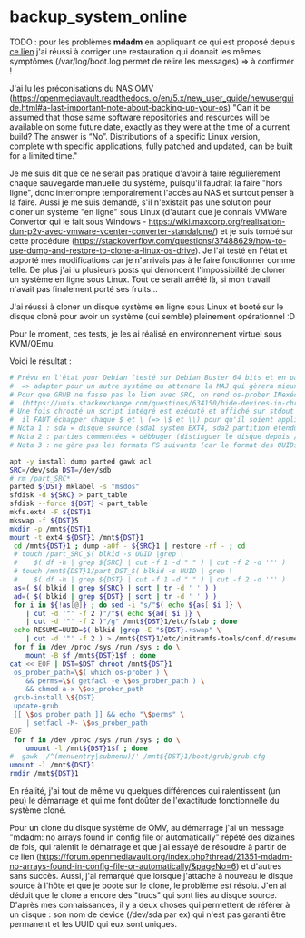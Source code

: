 # backup_system_online

TODO : pour les problèmes **mdadm** en appliquant ce qui est proposé depuis [ce lien](https://forum.openmediavault.org/index.php?thread/21351-mdadm-no-arrays-found-in-config-file-or-automatically/&postID=272879#post272879) j'ai réussi à corriger une restauration qui donnait les mêmes symptômes (/var/log/boot.log permet de relire les messages) => à confirmer !

J'ai lu les préconisations du NAS OMV (https://openmediavault.readthedocs.io/en/5.x/new_user_guide/newuserguide.html#a-last-important-note-about-backing-up-your-os)
"Can it be assumed that those same software repositories and resources will be available on some future date, exactly as they were at the time of a current build? The answer is “No”. Distributions of a specific Linux version, complete with specific applications, fully patched and updated, can be built for a limited time."

Je me suis dit que ce ne serait pas pratique d'avoir à faire régulièrement chaque sauvegarde manuelle du système, puisqu'il faudrait la faire "hors ligne", donc interrompre temporairement l'accès au NAS et surtout penser à la faire. Aussi je me suis demandé, s'il n'existait pas une solution pour cloner un système "en ligne" sous Linux (d'autant que je connais VMWare Convertor qui le fait sous Windows - https://wiki.maxcorp.org/realisation-dun-p2v-avec-vmware-vcenter-converter-standalone/) et je suis tombé sur cette procédure (https://stackoverflow.com/questions/37488629/how-to-use-dump-and-restore-to-clone-a-linux-os-drive). Je l'ai testé en l'état et apporté mes modifications car je n'arrivais pas à le faire fonctionner comme telle. De plus j'ai lu plusieurs posts qui dénoncent l'impossibilité de cloner un système en ligne sous Linux. Tout ce serait arrêté là, si mon travail n'avait pas finalement porté ses fruits... 

J'ai réussi à cloner un disque système en ligne sous Linux et booté sur le disque cloné pour avoir un système (qui semble) pleinement opérationnel :D

Pour le moment, ces tests, je les ai réalisé en environnement virtuel sous KVM/QEmu.

Voici le résultat :
```sh
# Prévu en l'état pour Debian (testé sur Debian Buster 64 bits et en particulier 2 OS fraichement installés)
#  => adapter pour un autre système ou attendre la MAJ qui gèrera mieux !
# Pour que GRUB ne fasse pas le lien avec SRC, on rend os-prober INexécutable 
#  (https://unix.stackexchange.com/questions/634150/hide-devices-in-chrooted-environment/634655#634655)
# Une fois chrooté un script intégré est exécuté et affiché sur stdout ;
#  il FAUT échapper chaque $ et \ (=> \$ et \\) pour qu'il soient appliqués à l'exécution après le chroot
# Nota 1 : sda = disque source (sda1 system EXT4, sda2 partition étendue, sda5 swap) et sdb = disque cible (le clone)
# Nota 2 : parties commentées = débbuger (distinguer le disque depuis /part* + simuler affichage menu GRUB)
# Nota 3 : ne gère pas les formats FS suivants (car le format des UUIDs différents) : NTFS, LVM2

apt -y install dump parted gawk acl
SRC=/dev/sda DST=/dev/sdb
# rm /part_SRC*
parted ${DST} mklabel -s "msdos"
sfdisk -d ${SRC} > part_table
sfdisk --force ${DST} < part_table
mkfs.ext4 -F ${DST}1
mkswap -f ${DST}5
mkdir -p /mnt${DST}1
mount -t ext4 ${DST}1 /mnt${DST}1
 cd /mnt${DST}1 ; dump -a0f - ${SRC}1 | restore -rf - ; cd
 # touch /part_SRC_$( blkid -s UUID |grep \
 #    $( df -h | grep ${SRC} | cut -f 1 -d " " ) | cut -f 2 -d '"' )
 # touch /mnt${DST}1/part_DST_$( blkid -s UUID | grep \
 #    $( df -h | grep ${DST} | cut -f 1 -d " " ) | cut -f 2 -d '"' )
 as=( $( blkid | grep ${SRC} | sort | tr -d ' ' ) )
 ad=( $( blkid | grep ${DST} | sort | tr -d ' ' ) )
 for i in ${!as[@]} ; do sed -i "s/"$( echo ${as[ $i ]} \
    | cut -d '"' -f 2 )"/"$( echo ${ad[ $i ]} \
    | cut -d '"' -f 2 )"/g" /mnt${DST}1/etc/fstab ; done
 echo RESUME=UUID=$( blkid |grep -E "${DST}.+swap" \
    | cut -d '"' -f 2 ) > /mnt${DST}1/etc/initramfs-tools/conf.d/resume
 for f in /dev /proc /sys /run /sys ; do \
    mount -B $f /mnt${DST}1$f ; done
cat << EOF | DST=$DST chroot /mnt${DST}1
 os_prober_path=\$( which os-prober ) \
    && perms=\$( getfacl -e \$os_prober_path ) \
    && chmod a-x \$os_prober_path
 grub-install \${DST}
 update-grub
 [[ \$os_prober_path ]] && echo "\$perms" \
    | setfacl -M- \$os_prober_path
EOF
 for f in /dev /proc /sys /run /sys ; do \
    umount -l /mnt${DST}1$f ; done
#  gawk '/^(menuentry|submenu)/' /mnt${DST}1/boot/grub/grub.cfg
umount -l /mnt${DST}1
rmdir /mnt${DST}1
```
En réalité, j'ai tout de même vu quelques différences qui ralentissent (un peu) le démarrage et qui me font doûter de l'exactitude fonctionnelle du système cloné.

Pour un clone du disque système de OMV, au démarrage j'ai un message "mdadm: no arrays found in config file or automatically" répété des dizaines de fois, qui ralentit le démarrage et que j'ai essayé de résoudre à partir de ce lien (https://forum.openmediavault.org/index.php?thread/21351-mdadm-no-arrays-found-in-config-file-or-automatically/&pageNo=6) et d'autres sans succès. Aussi, j'ai remarqué que lorsque j'attache à nouveau le disque source à l'hôte et que je boote sur le clone, le problème est résolu. J'en ai déduit que le clone a encore des "trucs" qui sont liés au disque source. D'après mes connaissances, il y a deux choses qui permettent de référer à un disque : son nom de device (/dev/sda par ex) qui n'est pas garanti être permanent et les UUID qui eux sont uniques.
